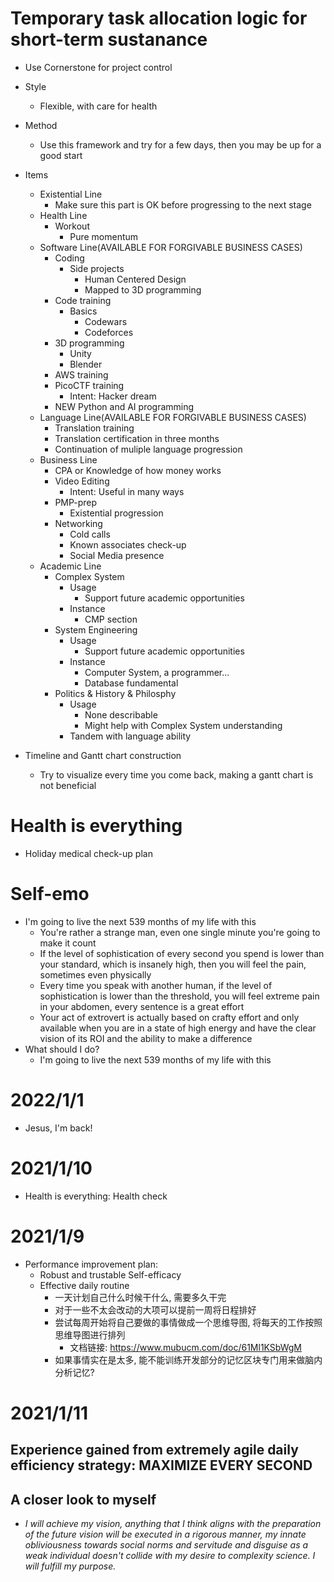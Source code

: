 # Temporary task allocation logic for short-term sustanance
- Use Cornerstone for project control
- Style
  - Flexible, with care for health
- Method
  - Use this framework and try for a few days, then you may be up for a good start
- Items
  - Existential Line
    - Make sure this part is OK before progressing to the next stage
  - Health Line
    - Workout
      - Pure momentum
  - Software Line(AVAILABLE FOR FORGIVABLE BUSINESS CASES)
    - Coding
      - Side projects
        - Human Centered Design
        - Mapped to 3D programming
    - Code training
      - Basics
        - Codewars
        - Codeforces
    - 3D programming
      - Unity
      - Blender
    - AWS training
    - PicoCTF training
      - Intent: Hacker dream
    - NEW Python and AI programming
  - Language Line(AVAILABLE FOR FORGIVABLE BUSINESS CASES)
    - Translation training
    - Translation certification in three months
    - Continuation of muliple language progression
  - Business Line
    - CPA or Knowledge of how money works
    - Video Editing
      - Intent: Useful in many ways
    - PMP-prep
      - Existential progression
    - Networking
      - Cold calls
      - Known associates check-up
      - Social Media presence
  - Academic Line
    - Complex System
      - Usage
        - Support future academic opportunities
      - Instance
        - CMP section
    - System Engineering
      - Usage
        - Support future academic opportunities
      - Instance
        - Computer System, a programmer...
        - Database fundamental
    - Politics & History & Philosphy
      - Usage
        - None describable
        - Might help with Complex System understanding
      - Tandem with language ability

- Timeline and Gantt chart construction
  - Try to visualize every time you come back, making a gantt chart is not beneficial

# Health is everything
- Holiday medical check-up plan

# Self-emo
- I'm going to live the next 539 months of my life with this
  - You're rather a strange man, even one single minute you're going to make it count
  - If the level of sophistication of every second you spend is lower than your standard, which is insanely high, then you will feel the pain, sometimes even physically
  - Every time you speak with another human, if the level of sophistication is lower than the threshold, you will feel extreme pain in your abdomen, every sentence is a great effort
  - Your act of extrovert is actually based on crafty effort and only available when you are in a state of high energy and have the clear vision of its ROI and the ability to make a difference
- What should I do?
  - I'm going to live the next 539 months of my life with this

# 2022/1/1
- Jesus, I'm back!

# 2021/1/10
- Health is everything: Health check


# 2021/1/9
- Performance improvement plan:
  - Robust and trustable Self-efficacy
  - Effective daily routine
    - 一天计划自己什么时候干什么, 需要多久干完
    - 对于一些不太会改动的大项可以提前一周将日程排好
    - 尝试每周开始将自己要做的事情做成一个思维导图, 将每天的工作按照思维导图进行排列
      - 文档链接: https://www.mubucm.com/doc/61Ml1KSbWgM
    - 如果事情实在是太多, 能不能训练开发部分的记忆区块专门用来做脑内分析记忆?
# 2021/1/11
## Experience gained from extremely agile daily efficiency strategy: MAXIMIZE EVERY SECOND

## A closer look to myself
- *I will achieve my vision, anything that I think aligns with the preparation of the future vision will be executed in a rigorous manner, my innate obliviousness towards social norms and servitude and disguise as a weak individual doesn't collide with my desire to complexity science. I will fulfill my purpose.*